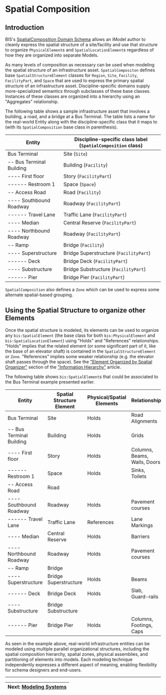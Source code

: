 # Spatial Composition

## Introduction

BIS's [SpatialComposition Domain Schema](../../domains/spatialcomposition.ecschema.md/) allows an iModel author to cleanly express the spatial structure of a site/facility and use that structure to organize `PhysicalElement`s and `SpatialLocationElement`s regardless of how they are organized into separate Models.

As many levels of composition as necessary can be used when modeling the spatial structure of an infrastructure asset. `SpatialCompositon` defines base `SpatialStructureElement` classes for `Region`, `Site`, `Facility`, `FacilityPart`, and `Space` that are used to express the primary spatial structure of an infrastructure asset.  Discipline-specific domains supply more-specialized semantics through subclasses of these base classes. Instances of these classes are organized into a hierarchy using an "Aggregates" relationship.

 The following table shows a sample infrastructure asset that involves a building, a road, and a bridge at a Bus Terminal. The table lists a name for the real-world Entity along with the discipline-specific class that it maps to (with its `SpatialComposition` base class in parenthesis).

| Entity | Discipline-specific class label (`SpatialComposition` class) |
| ----------- | -----------|
| Bus Terminal | Site (`Site`) |
| -- Bus Terminal Building | Building (`Facility`) |
| ---- First floor | Story (`FacilityPart`) |
| ------ Restroom 1 | Space (`Space`) |
| -- Access Road | Road (`Facility`) |
| ---- Southbound Roadway | Roadway (`FacilityPart`) |
| ------ Travel Lane | Traffic Lane (`FacilityPart`) |
| ---- Median | Central Reserve (`FacilityPart`) |
| ---- Northbound Roadway | Roadway (`FacilityPart`) |
| -- Ramp | Bridge (`Facility`) |
| ---- Superstructure | Bridge Superstructure (`FacilityPart`) |
| ------ Deck | Bridge Deck (`FacilityPart`) |
| ---- Substructure | Bridge Substructure (`FacilityPart`) |
| ------ Pier | Bridge Pier (`FacilityPart`) |

`SpatialComposition` also defines a `Zone` which can be used to express some alternate spatial-based grouping.

## Using the Spatial Structure to organize other Elements

Once the spatial structure is modeled, its elements can be used to organize any `bis:SpatialElement` (the base class for both `bis:PhysicalElement` and `bis:SpatialLocationElement`) using "Holds" and "References" relationships. "Holds" implies that the related element (or some significant part of it, like the base of an elevator shaft) is contained in the `SpatialStructureElement` or `Zone`. "References" implies some weaker relationship (e.g. the elevator shaft passes through the space). See the ["Element Organized by Spatial Organizer"](./information-hierarchy.md#element-organized-by-spatial-organizer) section of the ["Information Hierarchy"](information-hierarchy.md) article.

The following table shows `bis:SpatialElement`s that could be associated to the Bus Terminal example presented earlier.

| Entity | Spatial Structure Element | Physical/Spatial Elements | Relationship |
| ----------- | --- | ----------- | ------------ |
| Bus Terminal | Site | Holds | Road Alignments |
| -- Bus Terminal Building | Building | Holds | Grids |
| ---- First floor | Story |  Holds |Columns, Beams, Walls, Doors |
| ------ Restroom 1 | Space | Holds | Sinks, Toilets |
| -- Access Road | Road |  |
| ---- Southbound Roadway | Roadway | Holds | Pavement courses |
| ------ Travel Lane | Traffic Lane | References | Lane Markings  |
| ---- Median | Central Reserve | Holds | Barriers |
| ---- Northbound Roadway | Roadway | Holds | Pavement courses |
| -- Ramp |  Bridge |  | |
| ---- Superstructure | Bridge Superstructure | Holds | Beams |
| ------ Deck | Bridge Deck | Holds | Slab, Guard-rails |
| ---- Substructure | Bridge Substructure |  | |
| ------ Pier | Bridge Pier | Holds | Columns, Footings, Caps |

As seen in the example above, real-world infrastructure entities can be modeled using multiple parallel organizational structures, including the spatial composition hierarchy, spatial zones, physical assemblies, and partitioning of elements into models. Each modeling technique independently expresses a different aspect of meaning, enabling flexibility for schema designers and end-users.

---
| Next: [Modeling Systems](./modeling-systems.md)
|:---
